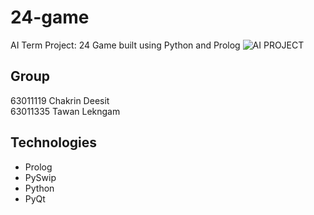 # 24-game
AI Term Project: 24 Game built using Python and Prolog
![AI PROJECT](https://user-images.githubusercontent.com/40157947/200112097-258cbe21-ee6a-4a4b-bd3b-5cff3f67b0d0.png)

## Group
63011119 Chakrin Deesit\
63011335 Tawan Lekngam

## Technologies
- Prolog
- PySwip
- Python
- PyQt
